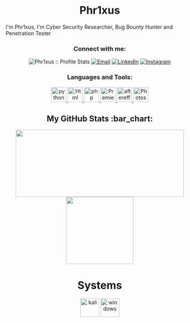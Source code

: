 <h1 align="center">Phr1xus</h3>

I'm Phr1xus, I'm Cyber Security Researcher, Bug Bounty Hunter and Penetration Tester

<h3 align="center">Connect with me:</h3>

<p align="center">
<img src="https://komarev.com/ghpvc/?username=Phr1xus&color=green" alt="Phr1xus :: Profile Stats"></a>
<a href="mailto:Phr1xus@riseup.net"><img alt="Email" src="https://img.shields.io/badge/Email-Phr1xus@riseup.net-blue?style=flat&logo=gmail"></a>
<a href="https://linkedin.com/in/Phr1xus/" target="_blank"><img alt="LinkedIn" src="https://img.shields.io/badge/LinkedIn-@Phr1xus-blue?style=flat&logo=linkedin"></a>
<a href="https://www.instagram.com/ahmettark48/"><img alt="Instagram" src="https://img.shields.io/badge/Instagram-ahmettark48-black?style=flat-square&logo=instagram"></a>
</p>

<h3 align="center">Languages and Tools:</h3>
<p align="center"> <a href="https://www.python.org/" target="_blank"> <img src="https://cdn-icons-png.flaticon.com/512/2570/2570575.png" alt="python" width="40" height="40"/> </a> <a href="https://www.w3schools.com/" target="_blank"> <img src="https://cdn-icons-png.flaticon.com/512/5968/5968267.png" alt="Html" width="40" height="40"/> </a> <a href="https://www.php.net/" target="_blank"> <img src="https://cdn-icons-png.flaticon.com/512/528/528261.png" alt="php" width="40" height="40"/> </a> <a href="https://www.adobe.com/tr/products/premiere.html" target="_blank"> <img src="https://cdn-icons-png.flaticon.com/512/5611/5611084.png" alt="Premiere" width="40" height="40"/> </a><a href="https://www.adobe.com/tr/products/aftereffects.html" target="_blank"> <img src="https://cdn-icons-png.flaticon.com/512/5968/5968428.png" alt="aftereffects" width="40" height="40"/> </a> <a href="https://www.adobe.com/tr/products/photoshop.html" target="_blank"> <img src="https://cdn-icons-png.flaticon.com/512/5968/5968520.png" alt="Photoshop" width="40" height="40"/> </a> </p>


<h2 align="center">My GitHub Stats :bar_chart:</h2>
<p align="center">
  <img src="https://github-readme-stats.vercel.app/api?username=Phr1xus&show_icons=true&theme=tokyonight" width="450" height="180">
  <img src="https://github-readme-stats.vercel.app/api/top-langs/?username=Phr1xus&layout=compact&theme=tokyonight" height="180">
  
</p>

<h1 align="center">Systems</h3>

<p align="center">
      <img src="https://img.shields.io/badge/-Kali%20Linux-181717?style=flat-square&logo=kali-linux" alt="kali" height="50px"/>
      <img src="https://img.shields.io/badge/-Windows%2011-181717?style=flat-square&logo=windows-11" alt="windows" height="50px"/>
</p>
